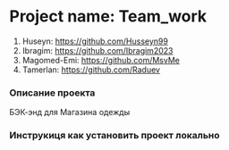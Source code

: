 # Project name: Team_work #

1. Huseyn: https://github.com/Husseyn99
2. Ibragim: https://github.com/Ibragim2023
3. Magomed-Emi: https://github.com/MsvMe
4. Tamerlan: https://github.com/Raduev

### Описание проекта ###

БЭК-энд для Магазина одежды

### Инструкиця как установить проект локально ###


